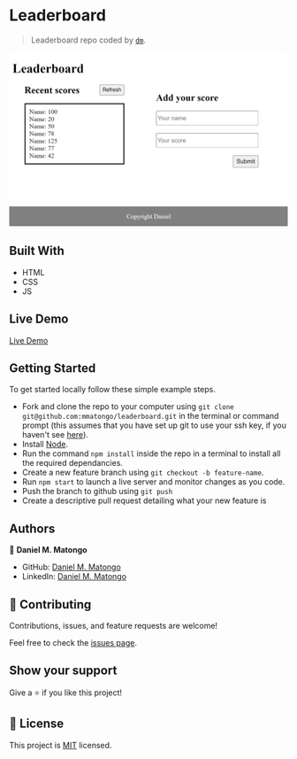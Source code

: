 # Leaderboard

> Leaderboard repo coded by [`dm`](@mmatongo).


![screenshot](./imgs/screenshot.png)

## Built With

- HTML
- CSS
- JS

## Live Demo
[Live Demo](https://mmatongo.github.io/leaderboard/dist/)

## Getting Started

To get started locally follow these simple example steps.
- Fork and clone the repo to your computer using `git clone git@github.com:mmatongo/leaderboard.git` in the terminal or command prompt (this assumes that you have set up git to use your ssh key, if you haven't see [here](https://docs.github.com/en/github/authenticating-to-github/connecting-to-github-with-ssh)).
- Install [Node](https://nodejs.org/en/download/).
- Run the command `npm install` inside the repo in a terminal to install all the required dependancies.
- Create a new feature branch using `git checkout -b feature-name`.
- Run `npm start` to launch a live server and monitor changes as you code.
- Push the branch to github using `git push`
- Create a descriptive pull request detailing what your new feature is

## Authors

👤 **Daniel M. Matongo**

- GitHub: [Daniel M. Matongo](https://github.com/mmatongo)
- LinkedIn: [Daniel M. Matongo](https://linkedin.com/in/mmatongo)

## 🤝 Contributing

Contributions, issues, and feature requests are welcome!

Feel free to check the [issues page](../../issues/).

## Show your support

Give a ⭐️ if you like this project!


## 📝 License

This project is [MIT](./MIT.md) licensed.
